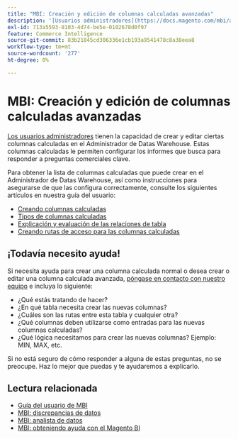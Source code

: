 ```yaml
---
title: "MBI: Creación y edición de columnas calculadas avanzadas"
description: '[Usuarios administradores](https://docs.magento.com/mbi/administrator/user-management/user-management.html) tienen la capacidad de crear y editar determinadas columnas calculadas en el Administrador de Datas Warehouse. Estas columnas calculadas le permiten configurar los informes que busca para responder a preguntas comerciales clave.'
exl-id: 713a5593-8103-4d74-be5e-0102678d0f97
feature: Commerce Intelligence
source-git-commit: 83b21845cd306336e1cb193a9541478c8a38eea8
workflow-type: tm+mt
source-wordcount: '277'
ht-degree: 0%

---
```


# MBI: Creación y edición de columnas calculadas avanzadas

[Los usuarios administradores](https://docs.magento.com/mbi/administrator/user-management/user-management.html) tienen la capacidad de crear y editar ciertas columnas calculadas en el Administrador de Datas Warehouse. Estas columnas calculadas le permiten configurar los informes que busca para responder a preguntas comerciales clave.

Para obtener la lista de columnas calculadas que puede crear en el Administrador de Datas Warehouse, así como instrucciones para asegurarse de que las configura correctamente, consulte los siguientes artículos en nuestra guía del usuario:

* [Creando columnas calculadas](https://docs.magento.com/mbi/data-analyst/data-warehouse-mgr/creating-calculated-columns.html)
* [Tipos de columnas calculadas](https://docs.magento.com/mbi/data-analyst/data-warehouse-mgr/calc-column-types.html)
* [Explicación y evaluación de las relaciones de tabla](https://docs.magento.com/mbi/data-analyst/data-warehouse-mgr/table-relationships.html)
* [Creando rutas de acceso para las columnas calculadas](https://docs.magento.com/mbi/data-analyst/data-warehouse-mgr/create-paths-calc-columns.html)

## ¡Todavía necesito ayuda!

Si necesita ayuda para crear una columna calculada normal o desea crear o editar una columna calculada avanzada, [póngase en contacto con nuestro equipo](/help/help-center-guide/help-center/magento-help-center-user-guide.md#submit-ticket) e incluya lo siguiente:

* ¿Qué estás tratando de hacer?
* ¿En qué tabla necesita crear las nuevas columnas?
* ¿Cuáles son las rutas entre esta tabla y cualquier otra?
* ¿Qué columnas deben utilizarse como entradas para las nuevas columnas calculadas?
* ¿Qué lógica necesitamos para crear las nuevas columnas? Ejemplo: MIN, MAX, etc.

Si no está seguro de cómo responder a alguna de estas preguntas, no se preocupe. Haz lo mejor que puedas y te ayudaremos a explicarlo.

## Lectura relacionada

* [Guía del usuario de MBI](https://docs.magento.com/mbi)
* [MBI: discrepancias de datos](/help/troubleshooting/miscellaneous/mbi-data-discrepancies.md)
* [MBI: analista de datos](https://docs.magento.com/mbi/data-analyst.html)
* [MBI: obteniendo ayuda con el Magento BI](https://docs.magento.com/mbi/getting-started/support.html)
